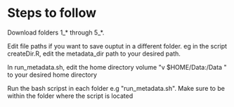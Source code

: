 # Steps to follow

Download folders 1_* through 5_*.

Edit file paths if you want to save ouptut in a different folder.
eg in the script createDir.R, edit the metadata_dir path to your desired path.

In run_metadata.sh, edit the home directory volume "v $HOME/Data:/Data \" to your desired home directory

Run the bash scripst in each folder e.g "run_metadata.sh". Make sure to be within the folder where the script is located